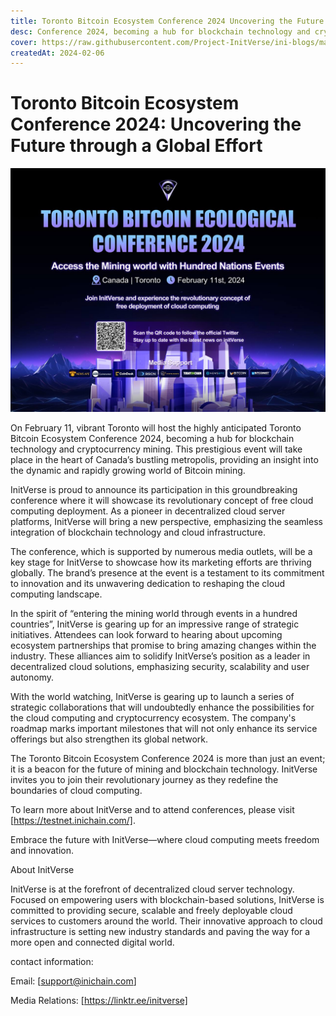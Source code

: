 ```yaml
---
title: Toronto Bitcoin Ecosystem Conference 2024 Uncovering the Future through a Global Effort
desc: Conference 2024, becoming a hub for blockchain technology and cryptocurrency mining. This prestigious event will take place in the heart of Canada’s bustling metropolis, providing an insight into the dynamic and rapidly growing world of Bitcoin mining.
cover: https://raw.githubusercontent.com/Project-InitVerse/ini-blogs/main/blogs/resources/images/20240210001.png
createdAt: 2024-02-06
---
```


# Toronto Bitcoin Ecosystem Conference 2024: Uncovering the Future through a Global Effort

  ![image](https://raw.githubusercontent.com/Project-InitVerse/ini-blogs/main/blogs/resources/images/20240210001.png)

On February 11, vibrant Toronto will host the highly anticipated Toronto Bitcoin Ecosystem Conference 2024, becoming a hub for blockchain technology and cryptocurrency mining. This prestigious event will take place in the heart of Canada’s bustling metropolis, providing an insight into the dynamic and rapidly growing world of Bitcoin mining.

InitVerse is proud to announce its participation in this groundbreaking conference where it will showcase its revolutionary concept of free cloud computing deployment. As a pioneer in decentralized cloud server platforms, InitVerse will bring a new perspective, emphasizing the seamless integration of blockchain technology and cloud infrastructure.

The conference, which is supported by numerous media outlets, will be a key stage for InitVerse to showcase how its marketing efforts are thriving globally. The brand’s presence at the event is a testament to its commitment to innovation and its unwavering dedication to reshaping the cloud computing landscape.

In the spirit of “entering the mining world through events in a hundred countries”, InitVerse is gearing up for an impressive range of strategic initiatives. Attendees can look forward to hearing about upcoming ecosystem partnerships that promise to bring amazing changes within the industry. These alliances aim to solidify InitVerse’s position as a leader in decentralized cloud solutions, emphasizing security, scalability and user autonomy.

With the world watching, InitVerse is gearing up to launch a series of strategic collaborations that will undoubtedly enhance the possibilities for the cloud computing and cryptocurrency ecosystem. The company's roadmap marks important milestones that will not only enhance its service offerings but also strengthen its global network.

The Toronto Bitcoin Ecosystem Conference 2024 is more than just an event; it is a beacon for the future of mining and blockchain technology. InitVerse invites you to join their revolutionary journey as they redefine the boundaries of cloud computing.

To learn more about InitVerse and to attend conferences, please visit [https://testnet.inichain.com/].

Embrace the future with InitVerse—where cloud computing meets freedom and innovation.

About InitVerse

InitVerse is at the forefront of decentralized cloud server technology. Focused on empowering users with blockchain-based solutions, InitVerse is committed to providing secure, scalable and freely deployable cloud services to customers around the world. Their innovative approach to cloud infrastructure is setting new industry standards and paving the way for a more open and connected digital world.

contact information:

Email: [[support@inichain.com]](support@inichain.com)

Media Relations: [https://linktr.ee/initverse]